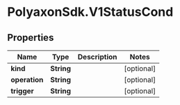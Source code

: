 # PolyaxonSdk.V1StatusCond

## Properties

Name | Type | Description | Notes
------------ | ------------- | ------------- | -------------
**kind** | **String** |  | [optional] 
**operation** | **String** |  | [optional] 
**trigger** | **String** |  | [optional] 


